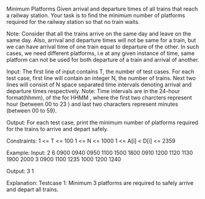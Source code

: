 Minimum Platforms 
Given arrival and departure times of all trains that reach a railway station. Your task is to find the minimum number of platforms required for the railway station so that no train waits.

Note: Consider that all the trains arrive on the same day and leave on the same day. Also, arrival and departure times will not be same for a train, but we can have arrival time of one train equal to departure of the other. In such cases, we need different platforms, i.e at any given instance of time, same platform can not be used for both departure of a train and arrival of another.

Input:
The first line of input contains T, the number of test cases. For each test case, first line will contain an integer N, the number of trains. Next two lines will consist of N space separated time intervals denoting arrival and departure times respectively.
Note: Time intervals are in the 24-hour format(hhmm),  of the for HHMM , where the first two charcters represent hour (between 00 to 23 ) and last two characters represent minutes (between 00 to 59).

Output:
For each test case, print the minimum number of platforms required for the trains to arrive and depart safely.

Constraints:
1 <= T <= 100
1 <= N <= 1000
1 <= A[i] < D[i] <= 2359

Example:
Input:
2
6 
0900  0940 0950  1100 1500 1800
0910 1200 1120 1130 1900 2000
3
0900 1100 1235
1000 1200 1240 

Output:
3
1

Explanation:
Testcase 1: Minimum 3 platforms are required to safely arrive and depart all trains.